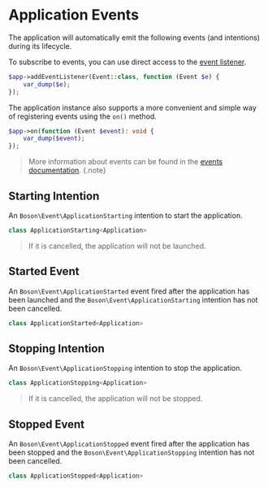 # Application Events

The application will automatically emit the following events (and intentions)
during its lifecycle.

To subscribe to events, you can use direct access to the
<a href="events.md#event-listener">event listener</a>.

```php
$app->addEventListener(Event::class, function (Event $e) {
    var_dump($e);
});
```

The application instance also supports a more convenient and simple way of
registering events using the `on()` method.

```php
$app->on(function (Event $event): void {
    var_dump($event);
});
```

> More information about events can be found in the <a href="events.md">events 
> documentation</a>.
{.note}


## Starting Intention

An `Boson\Event\ApplicationStarting` intention to start the application.

```php
class ApplicationStarting<Application>
```

> If it is cancelled, the application will not be launched.


## Started Event

An `Boson\Event\ApplicationStarted` event fired after the application has been
launched and the `Boson\Event\ApplicationStarting` intention has not been
cancelled.

```php
class ApplicationStarted<Application>
```

## Stopping Intention

An `Boson\Event\ApplicationStopping` intention to stop the application.

```php
class ApplicationStopping<Application>
```

> If it is cancelled, the application will not be stopped.


## Stopped Event

An `Boson\Event\ApplicationStopped` event fired after the application has been
stopped and the `Boson\Event\ApplicationStopping` intention has not been
cancelled.

```php
class ApplicationStopped<Application>
```